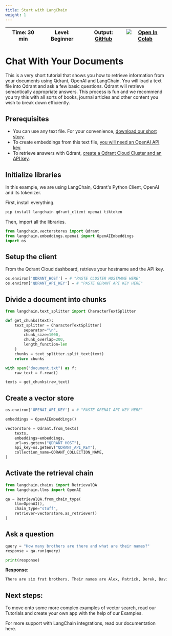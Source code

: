 ```yaml
---
title: Start with LangChain
weight: 1
---
```


| Time: 30 min | Level: Beginner | Output: [GitHub](https://github.com/qdrant/examples) | [![Open In Colab](https://colab.research.google.com/assets/colab-badge.svg)](https://colab.research.google.com/)   |
| --- | ----------- | ----------- |----------- |

# Chat With Your Documents 

This is a very short tutorial that shows you how to retrieve information from your documents using Qdrant, OpenAI and LangChain.
You will load a text file into Qdrant and ask a few basic questions. Qdrant will retrieve semantically appropriate answers. This process is fun and we recommend you try this with all sorts of books, journal articles and other content you wish to break down efficiently.  

## Prerequisites
- You can use any text file. For your convenience, [download our short story]().
- To create embeddings from this text file, [you will need an OpenAI API key](https://help.openai.com/en/articles/4936850-where-do-i-find-my-secret-api-key). 
- To retrieve answers with Qdrant, [create a Qdrant Cloud Cluster and an API key](/documentation/cloud/create-cluster/).

## Initialize libraries

In this example, we are using LangChain, Qdrant's Python Client, OpenAI and its tokenizer.

First, install everything.

```bash
pip install langchain qdrant_client openai tiktoken
```

Then, import all the libraries. 

```python
from langchain.vectorstores import Qdrant
from langchain.embeddings.openai import OpenAIEmbeddings
import os
```

## Setup the client

From the Qdrant Cloud dashboard, retrieve your hostname and the API key. 

```python
os.environ['QDRANT_HOST'] = # "PASTE CLUSTER HOSTNAME HERE"
os.environ['QDRANT_API_KEY'] = # "PASTE QDRANT API KEY HERE"
```

## Divide a document into chunks

```python
from langchain.text_splitter import CharacterTextSplitter

def get_chunks(text):
    text_splitter = CharacterTextSplitter(
        separator="\n",
        chunk_size=1000,
        chunk_overlap=200,
        length_function=len
    )
    chunks = text_splitter.split_text(text)
    return chunks

with open("document.txt") as f:
    raw_text = f.read()

texts = get_chunks(raw_text)
```

## Create a vector store

```python
os.environ['OPENAI_API_KEY'] = # "PASTE OPENAI API KEY HERE"

embeddings = OpenAIEmbeddings()

vectorstore = Qdrant.from_texts(
    texts,
    embeddings=embeddings,
    url=os.getenv("QDRANT_HOST"),
    api_key=os.getenv("QDRANT_API_KEY"),
    collection_name=QDRANT_COLLECTION_NAME,
)
```

## Activate the retrieval chain

```python
from langchain.chains import RetrievalQA
from langchain.llms import OpenAI

qa = RetrievalQA.from_chain_type(
    llm=OpenAI(),
    chain_type="stuff",
    retriever=vectorstore.as_retriever()
)
```

## Ask a question
```python
query = "How many brothers are there and what are their names?"
response = qa.run(query)

print(response)
```

**Response:**

```bash
There are six frat brothers. Their names are Alex, Patrick, Derek, David, Daniel, and Lorenzo.
```

## Next steps:

To move onto some more complex examples of vector search, read our Tutorials and create your own app with the help of our Examples.

For more support with LangChain integrations, read our documentation here. 